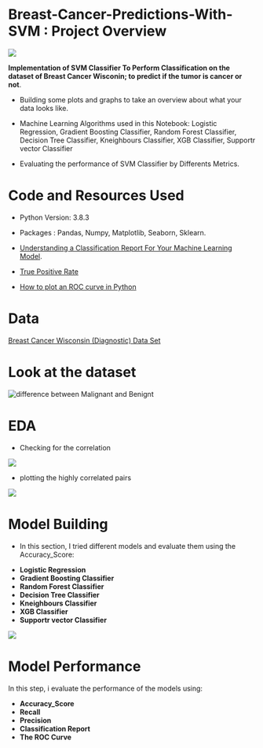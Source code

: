 # Breast-Cancer-Predictions-With-SVM : Project Overview


![](https://mlfjqdsf5ptg.i.optimole.com/iQrIoNc-LQvF_N5U/w:800/h:400/q:69/https://nationaldaycalendar.com/wp-content/uploads/2014/10/Breast-Cancer-Awareness-Month-October-1.jpg)



**Implementation of SVM Classifier To Perform Classification on the dataset of Breast Cancer Wisconin; to predict if the tumor is cancer or not**.

* Building some plots and graphs to take an overview about what your data looks like.

* Machine Learning Algorithms used in this Notebook: Logistic Regression, Gradient Boosting Classifier, Random Forest Classifier, Decision Tree Classifier, Kneighbours Classifier, XGB Classifier, Supportr vector Classifier

* Evaluating the performance of SVM Classifier by Differents Metrics.


# Code and Resources Used 

* Python Version: 3.8.3

* Packages : Pandas, Numpy, Matplotlib, Seaborn, Sklearn.

* [Understanding a Classification Report For Your Machine Learning Model](https://medium.com/@kohlishivam5522/understanding-a-classification-report-for-your-machine-learning-model-88815e2ce397).

* [True Positive Rate](https://www.sciencedirect.com/topics/computer-science/true-positive-rate)

* [How to plot an ROC curve in Python](https://www.sciencedirect.com/topics/computer-science/true-positive-rate)


# Data
 
 [Breast Cancer Wisconsin (Diagnostic) Data Set](https://www.kaggle.com/uciml/breast-cancer-wisconsin-data)


# Look at the dataset

 ![difference between Malignant and Benignt](https://gotalktogetherdotcom.files.wordpress.com/2016/05/cancerbenignmalig1.jpg?w=550)
 
 # EDA
 
 * Checking for the correlation 
 
 
  ![](https://www.kaggleusercontent.com/kf/44797707/eyJhbGciOiJkaXIiLCJlbmMiOiJBMTI4Q0JDLUhTMjU2In0..Jk3GGemFCYYGjCtopgNLCA.5exlAdKvUEdc2V_ONNVHv5s0vkE0uvwIe7LWwx2aUSNKHPfzfeTilXIehjB9KoeMRzHbiOOw-oHXgsQT34B5IYtaxTmw8aOtsVX3h4JAf4okqYlzcAuf-e35-2n0F1QyxLbR8Yz4TOPHxOSiNDogGmvXo39S_c-CsWQRT8PdLV7V8io7XutAcF5oUMeI5qgw-nMjPmHn06pZtP9458cy7B9KVEMkGM9JcSRGnVN38DDJqJoDW-PDyoaVHqKsA47Y_q2DhgeVyDSL3M5aZMCxwqvIxuQo3KRZD3GfxEO_Mcq-7ZLaSYIQSts5HRU48K1VBnbPlFlQQqg7Ji8OwOV4oUIrTrC0j2wo8JmwtiuUHW58COexGzbKog_1hZfaONvhmzwnFFBahfh3mKYpr-yDXUi7g_sbiqX_CJZb9VkMoi6pXIXzt9qz1DCGYTlG07AUJut3UuKBXydjBr10KH8yLIznoQdJbRSf8mIpzD6h_Tzd7o3Zy3BiVyKO8wPceC1slaEyowoSgMTWnAznQdNwp1UceV-9YAOzv7m_3SMEddJpzY5DwqjS6XKw9CPCj_qimIef6b2j-FhNQfA-EFgIelo9nHVjxEaq3rAh-lCnz4MFJ___Q18v6S4JdNFDIttP2zpFLwRmjmzRJGNUltMZr9cTR-Ex9hDOIYc1HpXStPI._CZQXMFUVoiVdwXV_qummQ/__results___files/__results___26_0.png)
 
  * plotting the highly correlated pairs
  
  ![](https://www.kaggleusercontent.com/kf/44797707/eyJhbGciOiJkaXIiLCJlbmMiOiJBMTI4Q0JDLUhTMjU2In0..Jk3GGemFCYYGjCtopgNLCA.5exlAdKvUEdc2V_ONNVHv5s0vkE0uvwIe7LWwx2aUSNKHPfzfeTilXIehjB9KoeMRzHbiOOw-oHXgsQT34B5IYtaxTmw8aOtsVX3h4JAf4okqYlzcAuf-e35-2n0F1QyxLbR8Yz4TOPHxOSiNDogGmvXo39S_c-CsWQRT8PdLV7V8io7XutAcF5oUMeI5qgw-nMjPmHn06pZtP9458cy7B9KVEMkGM9JcSRGnVN38DDJqJoDW-PDyoaVHqKsA47Y_q2DhgeVyDSL3M5aZMCxwqvIxuQo3KRZD3GfxEO_Mcq-7ZLaSYIQSts5HRU48K1VBnbPlFlQQqg7Ji8OwOV4oUIrTrC0j2wo8JmwtiuUHW58COexGzbKog_1hZfaONvhmzwnFFBahfh3mKYpr-yDXUi7g_sbiqX_CJZb9VkMoi6pXIXzt9qz1DCGYTlG07AUJut3UuKBXydjBr10KH8yLIznoQdJbRSf8mIpzD6h_Tzd7o3Zy3BiVyKO8wPceC1slaEyowoSgMTWnAznQdNwp1UceV-9YAOzv7m_3SMEddJpzY5DwqjS6XKw9CPCj_qimIef6b2j-FhNQfA-EFgIelo9nHVjxEaq3rAh-lCnz4MFJ___Q18v6S4JdNFDIttP2zpFLwRmjmzRJGNUltMZr9cTR-Ex9hDOIYc1HpXStPI._CZQXMFUVoiVdwXV_qummQ/__results___files/__results___28_0.png)
  
  # Model Building
  
  * In this section,  I tried different models and evaluate them using the Accuracy_Score:
  
   + **Logistic Regression** 
   + **Gradient Boosting Classifier**
   + **Random Forest Classifier**
   + **Decision Tree Classifier**
   + **Kneighbours Classifier**
   + **XGB Classifier**
   + **Supportr vector Classifier**


![](https://www.kaggleusercontent.com/kf/44797707/eyJhbGciOiJkaXIiLCJlbmMiOiJBMTI4Q0JDLUhTMjU2In0..Jk3GGemFCYYGjCtopgNLCA.5exlAdKvUEdc2V_ONNVHv5s0vkE0uvwIe7LWwx2aUSNKHPfzfeTilXIehjB9KoeMRzHbiOOw-oHXgsQT34B5IYtaxTmw8aOtsVX3h4JAf4okqYlzcAuf-e35-2n0F1QyxLbR8Yz4TOPHxOSiNDogGmvXo39S_c-CsWQRT8PdLV7V8io7XutAcF5oUMeI5qgw-nMjPmHn06pZtP9458cy7B9KVEMkGM9JcSRGnVN38DDJqJoDW-PDyoaVHqKsA47Y_q2DhgeVyDSL3M5aZMCxwqvIxuQo3KRZD3GfxEO_Mcq-7ZLaSYIQSts5HRU48K1VBnbPlFlQQqg7Ji8OwOV4oUIrTrC0j2wo8JmwtiuUHW58COexGzbKog_1hZfaONvhmzwnFFBahfh3mKYpr-yDXUi7g_sbiqX_CJZb9VkMoi6pXIXzt9qz1DCGYTlG07AUJut3UuKBXydjBr10KH8yLIznoQdJbRSf8mIpzD6h_Tzd7o3Zy3BiVyKO8wPceC1slaEyowoSgMTWnAznQdNwp1UceV-9YAOzv7m_3SMEddJpzY5DwqjS6XKw9CPCj_qimIef6b2j-FhNQfA-EFgIelo9nHVjxEaq3rAh-lCnz4MFJ___Q18v6S4JdNFDIttP2zpFLwRmjmzRJGNUltMZr9cTR-Ex9hDOIYc1HpXStPI._CZQXMFUVoiVdwXV_qummQ/__results___files/__results___65_1.png)

# Model Performance

In this step, i evaluate the performance of the models using:

* **Accuracy_Score**
* **Recall**
* **Precision**
* **Classification Report**
* **The ROC Curve**


  
